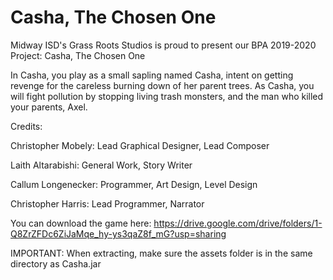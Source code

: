 # Casha, The Chosen One

Midway ISD's Grass Roots Studios is proud to present our BPA 2019-2020 Project: Casha, The Chosen One

In Casha, you play as a small sapling named Casha, intent on getting revenge for the careless burning down of her parent trees. As Casha, you will fight pollution by stopping living trash monsters, and the man who killed your parents, Axel.

Credits:

Christopher Mobely: Lead Graphical Designer, Lead Composer

Laith Altarabishi: General Work, Story Writer

Callum Longenecker: Programmer, Art Design, Level Design

Christopher Harris: Lead Programmer, Narrator

You can download the game here: https://drive.google.com/drive/folders/1-Q8ZrZFDc6ZiJaMqe_hy-ys3qaZ8f_mG?usp=sharing

IMPORTANT:
When extracting, make sure the assets folder is in the same directory as Casha.jar
